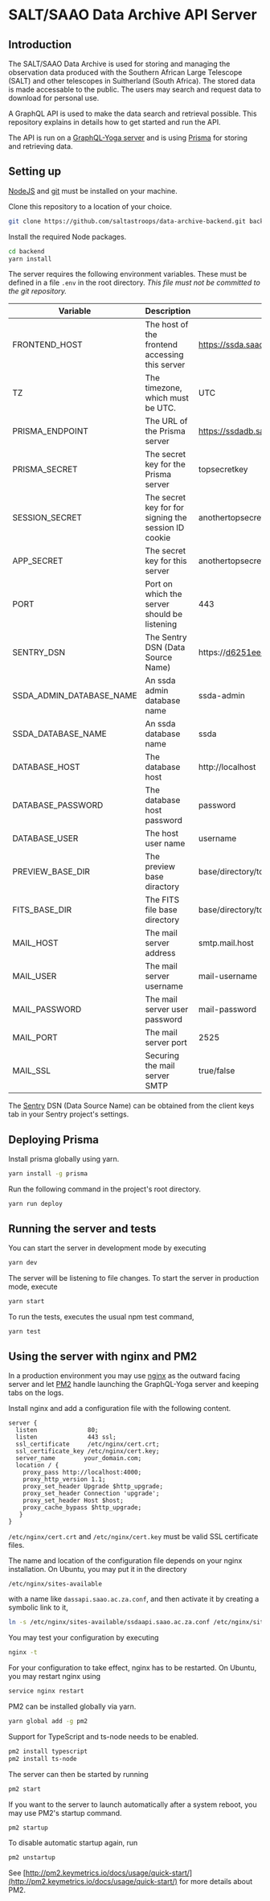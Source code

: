 # SALT/SAAO Data Archive API Server

## Introduction

The SALT/SAAO Data Archive is used for storing and managing the observation data produced with the Southern African Large Telescope (SALT) and other telescopes in Suitherland (South Africa). The stored data is made accessable to the public. The users may search and request data to download for personal use.

A GraphQL API is used to make the data search and retrieval possible. This repository explains in details how to get started and run the API.

The API is run on a [GraphQL-Yoga server](https://github.com/prisma/graphql-yoga) and is using [Prisma](https://www.prisma.io/) for storing and retrieving data.

## Setting up

[NodeJS](https://nodejs.org/en/) and [git](https://git-scm.com/) must be installed on your machine.

Clone this repository to a location of your choice.

```bash
git clone https://github.com/saltastroops/data-archive-backend.git backend
```

Install the required Node packages.

```bash
cd backend
yarn install
```

The server requires the following environment variables. These must be defined in a file `.env` in the root directory. *This file must not be committed to the git repository.*

Variable | Description | Example
---- | ---- | ----
FRONTEND_HOST | The host of the frontend accessing this server | https://ssda.saao.ac.za
TZ | The timezone, which must be UTC. | UTC
PRISMA_ENDPOINT | The URL of the Prisma server | https://ssdadb.saao.ac.za
PRISMA_SECRET | The secret key for the Prisma server | topsecretkey
SESSION_SECRET | The secret key for for signing the session ID cookie | anothertopsecretkey
APP_SECRET | The secret key for this server | anothertopsecretkey
PORT | Port on which the server should be listening | 443
SENTRY_DSN | The Sentry DSN (Data Source Name) | https://d6251ee8232d4au0b57cbhy38c059af6@sentry.io/237524
SSDA_ADMIN_DATABASE_NAME | An ssda admin database name | ssda-admin
SSDA_DATABASE_NAME | An ssda database name | ssda
DATABASE_HOST | The database host | http://localhost
DATABASE_PASSWORD | The database host password | password
DATABASE_USER | The host user name | username
PREVIEW_BASE_DIR | The preview base diractory | base/directory/to/previews
FITS_BASE_DIR | The FITS file base directory | base/directory/to/fits
MAIL_HOST | The mail server address | smtp.mail.host
MAIL_USER | The mail server username | mail-username
MAIL_PASSWORD | The mail server user password | mail-password
MAIL_PORT | The mail server port | 2525
MAIL_SSL | Securing the mail server SMTP | true/false

The [Sentry](https://sentry.io) DSN (Data Source Name) can be obtained from the client keys tab in your Sentry project's settings.

## Deploying Prisma

Install prisma globally using yarn.

```bash
yarn install -g prisma
```

Run the following command in the project's root directory.

```
yarn run deploy
```

## Running the server and tests

You can start the server in development mode by executing 

```bash
yarn dev
```

The server will be listening to file changes. To start the server in production mode, execute

```bash
yarn start
```

To run the tests, executes the usual npm test command,

```bash
yarn test
```

## Using the server with nginx and PM2

In a production environment you may use [nginx](https://www.nginx.com/) as the outward facing server and let [PM2](http://pm2.keymetrics.io/) handle launching the GraphQL-Yoga server and keeping tabs on the logs.

Install nginx and add a configuration file with the following content.

```
server {
  listen              80;
  listen              443 ssl;
  ssl_certificate     /etc/nginx/cert.crt;
  ssl_certificate_key /etc/nginx/cert.key;
  server_name        your_domain.com;
  location / {
    proxy_pass http://localhost:4000;
    proxy_http_version 1.1;
    proxy_set_header Upgrade $http_upgrade;
    proxy_set_header Connection 'upgrade';
    proxy_set_header Host $host;
    proxy_cache_bypass $http_upgrade;
   }
}
```

`/etc/nginx/cert.crt` and `/etc/nginx/cert.key` must be valid SSL certificate files.

The name and location of the configuration file depends on your nginx installation. On Ubuntu, you may put it in the directory

```
/etc/nginx/sites-available
```

with a name like `dassapi.saao.ac.za.conf`, and then activate it by creating a symbolic link to it,

```bash
ln -s /etc/nginx/sites-available/ssdaapi.saao.ac.za.conf /etc/nginx/sites-enabled/
```

You may test your configuration by executing

```bash
nginx -t
```

For your configuration to take effect, nginx has to be restarted. On Ubuntu, you may restart nginx using

```bash
service nginx restart
```

PM2 can be installed globally via yarn.

```bash
yarn global add -g pm2
```

Support for TypeScript and ts-node needs to be enabled.

```bash
pm2 install typescript
pm2 install ts-node
```

The server can then be started by running

```bash
pm2 start
```

If you want to the server to launch automatically after a system reboot, you may use PM2's startup command.

```bash
pm2 startup
```

To disable automatic startup again, run

```bash
pm2 unstartup
```

See [http://pm2.keymetrics.io/docs/usage/quick-start/](http://pm2.keymetrics.io/docs/usage/quick-start/) for more details about PM2.
